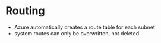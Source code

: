# Routing
- Azure automatically creates a route table for each subnet
- system routes can only be overwritten, not deleted

